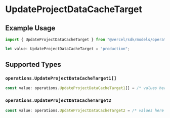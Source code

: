 # UpdateProjectDataCacheTarget

## Example Usage

```typescript
import { UpdateProjectDataCacheTarget } from "@vercel/sdk/models/operations";

let value: UpdateProjectDataCacheTarget = "production";
```

## Supported Types

### `operations.UpdateProjectDataCacheTarget1[]`

```typescript
const value: operations.UpdateProjectDataCacheTarget1[] = /* values here */
```

### `operations.UpdateProjectDataCacheTarget2`

```typescript
const value: operations.UpdateProjectDataCacheTarget2 = /* values here */
```

